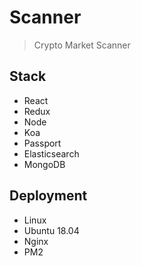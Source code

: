 # Scanner

> Crypto Market Scanner

## Stack

- React
- Redux
- Node
- Koa
- Passport
- Elasticsearch
- MongoDB

## Deployment

- Linux
- Ubuntu 18.04
- Nginx
- PM2